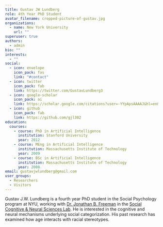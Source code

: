 ```yaml
---
title: Gustav JW Lundberg
role: 4th Year PhD Student
avatar_filename: cropped-picture-of-gustav.jpg
organizations:
  - name: New York University
    url: ""
superuser: true
authors:
  - admin
bio: ""
interests:
  - ""
social:
  - icon: envelope
    icon_pack: fas
    link: "#contact"
  - icon: twitter
    icon_pack: fab
    link: https://twitter.com/GustavLundberg3
  - icon: google-scholar
    icon_pack: ai
    link: https://scholar.google.com/citations?user=-YYpApsAAAAJ&hl=en&oi=sra
  - icon: github
    icon_pack: fab
    link: https://github.com/gjl302
education:
  courses:
    - course: PhD in Artificial Intelligence
      institution: Stanford University
      year: 2012
    - course: MEng in Artificial Intelligence
      institution: Massachusetts Institute of Technology
      year: 2009
    - course: BSc in Artificial Intelligence
      institution: Massachusetts Institute of Technology
      year: 2008
email: gustavjwlundberg@gmail.com
user_groups:
  - Researchers
  - Visitors
---
```

Gustav J.W. Lundberg is a fourth year PhD student in the Social Psychology program at NYU, working with <a href="http://www.jonbfreeman.com/">Dr. Jonathan B. Freeman</a> in the <a href="http://psych.nyu.edu/freemanlab/index.htm">Social Cognitive & Neural Sciences Lab</a>. He is interested in the cognitive and neural mechanisms underlying social categorization. His past research has examined how age interacts with racial stereotypes.